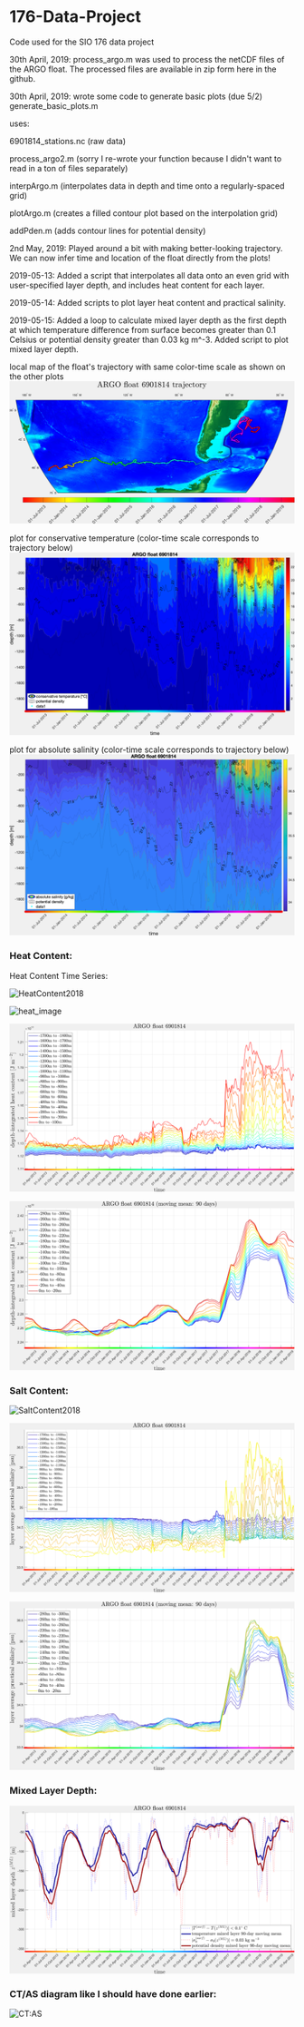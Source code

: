 # 176-Data-Project
Code used for the SIO 176 data project


30th April, 2019:
process_argo.m was used to process the netCDF files of the ARGO float. The processed files are available in zip form here in the github. 

30th April, 2019:
wrote some code to generate basic plots (due 5/2)
generate_basic_plots.m 

  uses:
  
  6901814_stations.nc (raw data)
  
  process_argo2.m (sorry I re-wrote your function because I didn't want to read in a ton of files separately)
  
  interpArgo.m (interpolates data in depth and time onto a regularly-spaced grid)
  
  plotArgo.m (creates a filled contour plot based on the interpolation grid)
  
  addPden.m (adds contour lines for potential density)
  
2nd May, 2019:
Played around a bit with making better-looking trajectory. We can now infer time and location of the float directly from the plots!

2019-05-13: Added a script that interpolates all data onto an even grid with user-specified layer depth, and includes heat content for each layer. 

2019-05-14: Added scripts to plot layer heat content and practical salinity.

2019-05-15: Added a loop to calculate mixed layer depth as the first depth at which temperature difference from surface becomes greater than 0.1 Celsius or potential density greater than 0.03 kg m^-3. Added script to plot mixed layer depth.

local map of the float's trajectory with same color-time scale as shown on the other plots
![float trajectory](https://github.com/SawyerBrand/176-Data-Project/blob/master/figs/trajectory.png)
  
plot for conservative temperature (color-time scale corresponds to trajectory below)
![conservative temperature plot](https://github.com/SawyerBrand/176-Data-Project/blob/master/figs/temperature_t.png)

plot for absolute salinity (color-time scale corresponds to trajectory below)
![absolute salinity plot](https://github.com/SawyerBrand/176-Data-Project/blob/master/figs/salinity_t.png)


### Heat Content:

Heat Content Time Series:

![HeatContent2018](https://user-images.githubusercontent.com/40899724/57872088-c5a69b80-77bf-11e9-88d1-6785524b1c15.jpg)

![heat_image](https://user-images.githubusercontent.com/40899724/57598616-bcd87000-7508-11e9-9b16-e77b14ee5074.png)

![Layer Heat Philipp](https://github.com/SawyerBrand/176-Data-Project/blob/master/figs/heatcontent.png)

![Layer Heat Philipp Upper](https://github.com/SawyerBrand/176-Data-Project/blob/master/figs/heatcontent_upper.png)


### Salt Content:

![SaltContent2018](https://user-images.githubusercontent.com/40899724/57872063-bc1d3380-77bf-11e9-853d-b7624a313b2a.jpg)

![Layer Salinity](https://github.com/SawyerBrand/176-Data-Project/blob/master/figs/layerMeanPracSal.png)

![Layer Salinity Upper](https://github.com/SawyerBrand/176-Data-Project/blob/master/figs/layerMeanPracSal_upper.png)



### Mixed Layer Depth:

![Mixed Layer Depth](https://github.com/SawyerBrand/176-Data-Project/blob/master/figs/MLdepth.png)


### CT/AS diagram like I should have done earlier:

![CT:AS](https://user-images.githubusercontent.com/40899724/57988471-cb141800-7a43-11e9-8054-88306c2c2d53.jpg)



